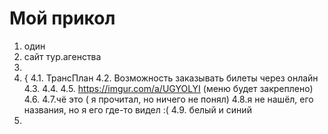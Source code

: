   # Мой прикол
1. один
2. сайт тур.агенства
3. 
4. {
4.1. ТрансПлан
4.2. Возможность заказывать билеты через онлайн
4.3.
4.4.
4.5. https://imgur.com/a/UGYOLYI (меню будет закреплено)
4.6.
4.7.чё это ( я прочитал, но ничего не понял)
4.8.я не нашёл, его названия, но я его где-то видел :(
4.9. белый и синий 
5.
